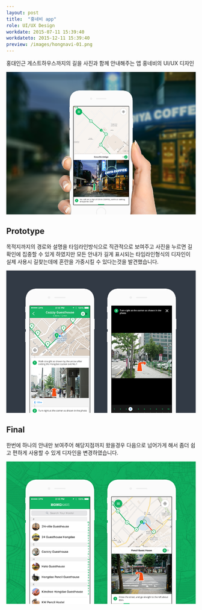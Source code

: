 ```yaml
---
layout: post
title:  "홍네비 app"
role: UI/UX Design
workdate: 2015-07-11 15:39:40
workdateto: 2015-12-11 15:39:40
preview: /images/hongnavi-01.png
---
```


홍대인근 게스트하우스까지의 길을 사진과 함께 안내해주는 앱 홍네비의 UI/UX 디자인

![Picture 1](/images/hongnavi-01.png)

## Prototype

목적지까지의 경로와 설명을 타임라인방식으로 직관적으로 보여주고 사진을 누르면 길 확인에 집중할 수 있게 하였지만 모든 안내가 길게 표시되는 타임라인형식의 디자인이 실제 사용시 길찾는데에 혼란을 가중시킬 수 있다는것을 발견했습니다.

![Picture 2](/images/hongnavi-02.png)

## Final

한번에 하나의 안내만 보여주어 해당지점까지 왔을경우 다음으로 넘어가게 해서 좀더 쉽고 편하게 사용할 수 있게 디자인을 변경하였습니다.

![Picture 3](/images/hongnavi-03.png)